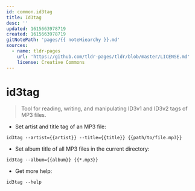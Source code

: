 ```yaml
---
id: common.id3tag
title: Id3tag
desc: ''
updated: 1615663978719
created: 1615663978719
gitNotePath: 'pages/{{ noteHiearchy }}.md'
sources:
  - name: tldr-pages
    url: 'https://github.com/tldr-pages/tldr/blob/master/LICENSE.md'
    license: Creative Commons
---
```

# id3tag

> Tool for reading, writing, and manipulating ID3v1 and ID3v2 tags of MP3 files.

- Set artist and title tag of an MP3 file:

`id3tag --artist={{artist}} --title={{title}} {{path/to/file.mp3}}`

- Set album title of all MP3 files in the current directory:

`id3tag --album={{album}} {{*.mp3}}`

- Get more help:

`id3tag --help`

